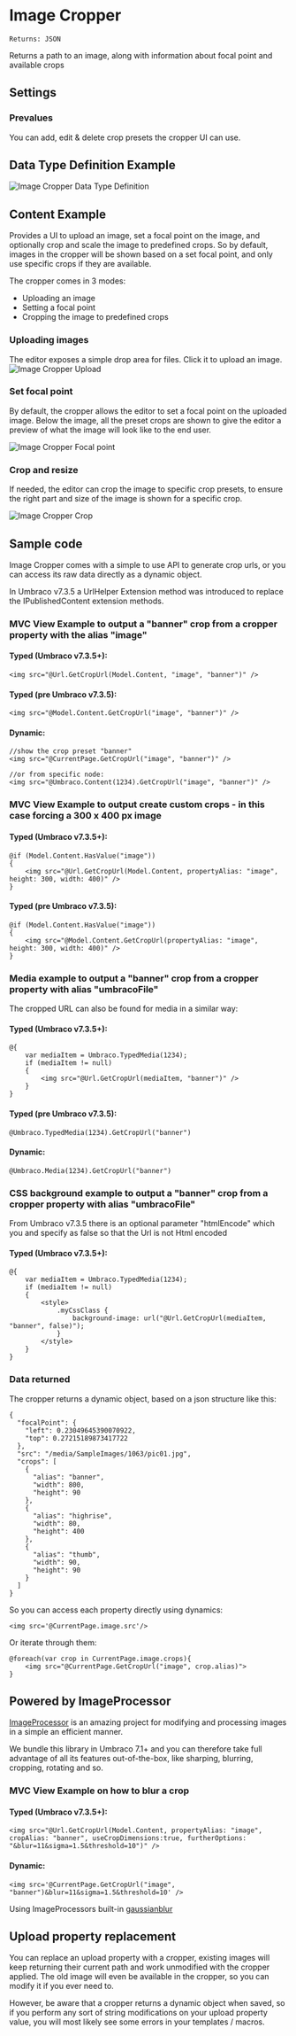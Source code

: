 # Image Cropper

`Returns: JSON`

Returns a path to an image, along with information about focal point and available crops

## Settings

### Prevalues
You can add, edit & delete crop presets the cropper UI can use.

## Data Type Definition Example

![Image Cropper Data Type Definition](images/Image-Cropper/datatype.png)

## Content Example 

Provides a UI to upload an image, set a focal point on the image, and optionally crop and scale the image to predefined crops.
So by default, images in the cropper will be shown based on a set focal point, and only use specific crops if they are available.

The cropper comes in 3 modes:

- Uploading an image
- Setting a focal point
- Cropping the image to predefined crops

### Uploading images
The editor exposes a simple drop area for files. Click it to upload an image.
![Image Cropper Upload](images/Image-Cropper/upload.png)

### Set focal point
By default, the cropper allows the editor to set a focal point on the uploaded image.
Below the image, all the preset crops are shown to give the editor a preview of what
the image will look like to the end user. 

![Image Cropper Focal point](images/Image-Cropper/focalpoint.png)

### Crop and resize
If needed, the editor can crop the image to specific crop presets, to ensure the right part and size of the image
is shown for a specific crop.

![Image Cropper Crop](images/Image-Cropper/crop.png)


## Sample code

Image Cropper comes with a simple to use API to generate crop urls, or you can access its raw data directly as a
dynamic object. 

In Umbraco v7.3.5 a UrlHelper Extension method was introduced to replace the IPublishedContent extension methods.

### MVC View Example to output a "banner" crop from a cropper property with the alias "image"

#### Typed (Umbraco v7.3.5+):

    <img src="@Url.GetCropUrl(Model.Content, "image", "banner")" />

#### Typed (pre Umbraco v7.3.5):

    <img src="@Model.Content.GetCropUrl("image", "banner")" />

#### Dynamic:
    
    //show the crop preset "banner"
    <img src="@CurrentPage.GetCropUrl("image", "banner")" />

    //or from specific node:
    <img src="@Umbraco.Content(1234).GetCropUrl("image", "banner")" />

### MVC View Example to output create custom crops - in this case forcing a 300 x 400 px image

#### Typed (Umbraco v7.3.5+):
    
	@if (Model.Content.HasValue("image"))
    {
        <img src="@Url.GetCropUrl(Model.Content, propertyAlias: "image", height: 300, width: 400)" />
    }

#### Typed (pre Umbraco v7.3.5):
    
    @if (Model.Content.HasValue("image"))
    {
        <img src="@Model.Content.GetCropUrl(propertyAlias: "image", height: 300, width: 400)" />
    }

### Media example to output a "banner" crop from a cropper property with alias "umbracoFile"

The cropped URL can also be found for media in a similar way:

#### Typed (Umbraco v7.3.5+):
    
    @{
        var mediaItem = Umbraco.TypedMedia(1234);
        if (mediaItem != null)
        {
            <img src="@Url.GetCropUrl(mediaItem, "banner")" />
        }
    }

#### Typed (pre Umbraco v7.3.5):

    @Umbraco.TypedMedia(1234).GetCropUrl("banner")

#### Dynamic:

    @Umbraco.Media(1234).GetCropUrl("banner")


### CSS background example to output a "banner" crop from a cropper property with alias "umbracoFile"

From Umbraco v7.3.5 there is an optional parameter "htmlEncode" which you and specify as false so that the Url is not Html encoded

#### Typed (Umbraco v7.3.5+):

    @{
        var mediaItem = Umbraco.TypedMedia(1234);
        if (mediaItem != null)
        {
            <style>
                .myCssClass {
                    background-image: url("@Url.GetCropUrl(mediaItem, "banner", false)");
                }
            </style>
        }
    }

### Data returned

The cropper returns a dynamic object, based on a json structure like this: 

                            
    {
      "focalPoint": {
        "left": 0.23049645390070922,
        "top": 0.27215189873417722
      },
      "src": "/media/SampleImages/1063/pic01.jpg",
      "crops": [
        {
          "alias": "banner",
          "width": 800,
          "height": 90
        },
        {
          "alias": "highrise",
          "width": 80,
          "height": 400
        },
        {
          "alias": "thumb",
          "width": 90,
          "height": 90
        }
      ]
    }

So you can access each property directly using dynamics:

    <img src='@CurrentPage.image.src'/>

Or iterate through them:
                       
    @foreach(var crop in CurrentPage.image.crops){
        <img src="@CurrentPage.GetCropUrl("image", crop.alias)">    
    }     


## Powered by ImageProcessor
[ImageProcessor](http://imageprocessor.org/) is an amazing project for modifying and processing images in a simple an efficient manner.

We bundle this library in Umbraco 7.1+ and you can therefore take full advantage of all its features out-of-the-box, like sharping, blurring, cropping, rotating and so.

### MVC View Example on how to blur a crop

#### Typed (Umbraco v7.3.5+):

    <img src="@Url.GetCropUrl(Model.Content, propertyAlias: "image", cropAlias: "banner", useCropDimensions:true, furtherOptions: "&blur=11&sigma=1.5&threshold=10")" />

#### Dynamic:

    <img src='@CurrentPage.GetCropUrl("image", "banner")&blur=11&sigma=1.5&threshold=10' />

Using ImageProcessors built-in [gaussianblur](http://imageprocessor.org/imageprocessor-web/imageprocessingmodule/gaussianblur/)    

## Upload property replacement

You can replace an upload property with a cropper, existing images will keep returning their current path and work unmodified with the cropper 
applied. The old image will even be available in the cropper, so you can modify it if you ever need to. 

However, be aware that a cropper returns a dynamic object when saved, so if you perform any sort of string modifications on your upload property value, 
you will most likely see some errors in your templates / macros.

